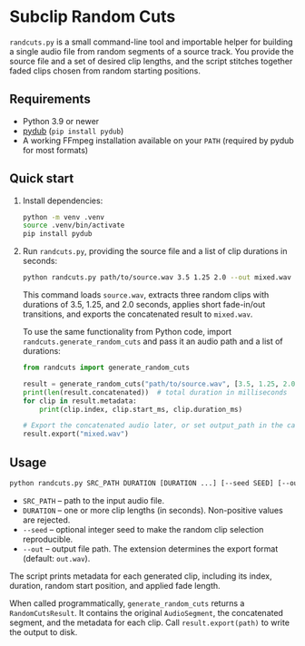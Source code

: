 # Subclip Random Cuts

`randcuts.py` is a small command-line tool and importable helper for building a single
audio file from random segments of a source track. You provide the source file and a set
of desired clip lengths, and the script stitches together faded clips chosen from random
starting positions.

## Requirements

- Python 3.9 or newer
- [pydub](https://github.com/jiaaro/pydub) (`pip install pydub`)
- A working FFmpeg installation available on your `PATH` (required by pydub for most
  formats)

## Quick start

1. Install dependencies:

   ```bash
   python -m venv .venv
   source .venv/bin/activate
   pip install pydub
   ```

2. Run `randcuts.py`, providing the source file and a list of clip durations in seconds:

   ```bash
   python randcuts.py path/to/source.wav 3.5 1.25 2.0 --out mixed.wav
   ```

   This command loads `source.wav`, extracts three random clips with durations of 3.5,
   1.25, and 2.0 seconds, applies short fade-in/out transitions, and exports the
   concatenated result to `mixed.wav`.

   To use the same functionality from Python code, import
   `randcuts.generate_random_cuts` and pass it an audio path and a list of durations:

   ```python
   from randcuts import generate_random_cuts

   result = generate_random_cuts("path/to/source.wav", [3.5, 1.25, 2.0], seed=42)
   print(len(result.concatenated))  # total duration in milliseconds
   for clip in result.metadata:
       print(clip.index, clip.start_ms, clip.duration_ms)

   # Export the concatenated audio later, or set output_path in the call above.
   result.export("mixed.wav")
   ```

## Usage

```bash
python randcuts.py SRC_PATH DURATION [DURATION ...] [--seed SEED] [--out OUT]
```

- `SRC_PATH` – path to the input audio file.
- `DURATION` – one or more clip lengths (in seconds). Non-positive values are rejected.
- `--seed` – optional integer seed to make the random clip selection reproducible.
- `--out` – output file path. The extension determines the export format (default:
  `out.wav`).

The script prints metadata for each generated clip, including its index, duration,
random start position, and applied fade length.

When called programmatically, `generate_random_cuts` returns a
`RandomCutsResult`. It contains the original `AudioSegment`, the concatenated
segment, and the metadata for each clip. Call `result.export(path)` to write the output
to disk.

